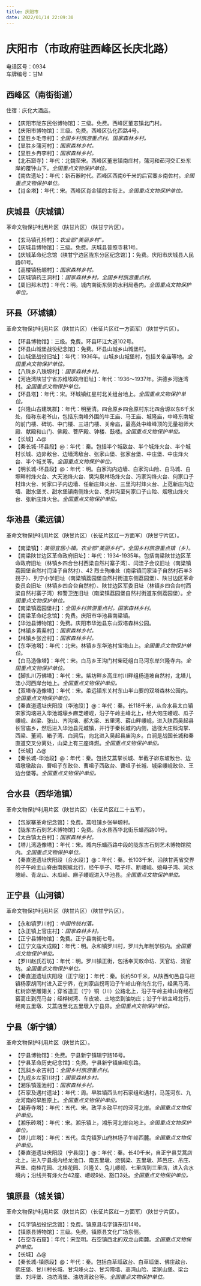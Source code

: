 ```yaml
---
title: 庆阳市  
date: 2022/01/14 22:09:30  
---
```

  
# 庆阳市（市政府驻西峰区长庆北路）  
电话区号：0934  
车牌编号：甘M  

## 西峰区（南街街道）  
住宿：庆化大酒店。  
* 【庆阳市陇东民俗博物馆】：三级。免费。西峰区董志镇北门村。  
* 【庆阳市博物馆】：三级。免费。西峰区弘化西路4号。  
* 【显胜乡毛寺村】：*全国乡村旅游重点村。国家森林乡村。*  
* 【显胜乡蒲河村】：*国家森林乡村。*  
* 【显胜乡冉李村】：*国家森林乡村。*  
* 【北石窟寺】：年代：北魏至宋。西峰区董志镇南庄村，蒲河和茹河交汇处东岸的覆钟山下。*全国重点文物保护单位。*  
* 【南佐遗址】：年代：新石器时代。西峰区西南6千米的后官寨乡南佐村。*全国重点文物保护单位。*  
* 【肖金塔】：年代：宋。西峰区肖金镇的主街上。*全国重点文物保护单位。*  

## 庆城县（庆城镇）  
革命文物保护利用片区（陕甘片区）（陕甘宁片区）。  
* 【玄马镇孔桥村】：*农业部“美丽乡村”。*  
* 【庆城县博物馆】：三级。免费。庆城县普照寺巷1号。  
* 【庆城革命纪念馆（陕甘宁边区陇东分区纪念馆）】：免费。庆阳市庆城县人民路61号。  
* 【高楼镇杨塬村】：*国家森林乡村。*  
* 【庆城镇药王洞村】：*国家森林乡村。全国乡村旅游重点村。*  
* 【周旧邦木坊】：年代：明。城内南街东侧的水利局巷内。*全国重点文物保护单位。*  

## 环县（环城镇）  
革命文物保护利用片区（陕甘片区）（长征片区红一方面军）（陕甘宁片区）。  
* 【环县博物馆】：三级。免费。环县环江大道102号。  
* 【环县山城堡战役纪念馆】：免费。环县山城乡山城堡村。  
* 【山城堡战役旧址】：年代：1936年。山城乡山城堡村，包括关帝庙等地。*全国重点文物保护单位。*  
* 【八珠乡八珠塬村】：*国家森林乡村。*  
* 【河连湾陕甘宁省苏维埃政府旧址】：年代：1936～1937年。洪德乡河连湾村。*全国重点文物保护单位。*  
* 【环县塔】：年代：宋。环城镇红星村北关组台地上。*全国重点文物保护单位。*  
* 【兴隆山古建筑群】：年代：明至清。四合原乡四合原村东北四合塬以东6千米处，俗称东老爷山，包括东南峰外围的牛王庙、马王庙、城隆庙，中峰东南坡的前门楼、碑坊、中门楼、三进门楼、关帝庙，最高处中峰峰顶的无量祖师大殿、献殿和山门、佛殿、菩萨殿、钟楼、鼓楼。*全国重点文物保护单位。*  
* 【长城】△@  
* 【秦长城-环县段】@：年代：秦。包括半个城敌台、半个城烽火台、半个城村长城、边峁敌台、边墙湾敌台、张家山堡、张家台堡、中庄堡、中庄烽火台、半个城关等。*全国重点文物保护单位。*  
* 【明长城-环县段】@：年代：明。白家沟内边墙、白家沟山险、白马城、白塬畔村烽火台、大天池烽火台、樊沟泉林场烽火台、冯家沟烽火台、何家口子村烽火台、何家口子内边墙、任新庄烽火台、三里沟村烽火台、上范新庄内边墙、甜水堡关、甜水堡镇南侧烽火台、秃井沟至何家口子山险、烟墩山烽火台、张新庄烽火台。*全国重点文物保护单位。*  

## 华池县（柔远镇）  
革命文物保护利用片区（陕甘片区）（长征片区红一方面军）（陕甘宁片区）。  
* 【南梁镇】：*美丽宜居小镇。农业部“美丽乡村”。全国乡村旅游重点镇（乡）。*  
* 【南梁陕甘边区革命政府旧址】：年代：1934-1935年。包括南梁陕甘边区革命政府旧址（林镇乡四合台村西梁自然村寨子湾）、闫洼子会议旧址（南梁镇  
荔园堡自然村闫洼子自然村）、42 烈士殉难处（南梁镇闫家洼子自然村石羊3拐子）、列宁小学旧址（南梁镇荔园堡自然村街道东侧荔园堡）、陕甘边区革命委员会旧址（林镇乡四合台自然村）、陕甘边区军委旧址（林镇乡四合台村西梁自然村寨子湾）和警卫连旧址（南梁镇荔园堡自然村街道东侧荔园堡）。*全国重点文物保护单位。*  
* 【南梁镇荔园堡村】：*全国乡村旅游重点村。国家森林乡村。*  
* 【南梁革命纪念馆】：免费。庆阳市华池县南梁镇。  
* 【华池县博物馆】：免费。庆阳市华池县东山双塔森林公园。  
* 【林镇乡黄渠村】：*国家森林乡村。*  
* 【林镇乡张岔村】：*国家森林乡村。*  
* 【东华池塔】：年代：北宋。林镇乡东华池村宝塔山上。*全国重点文物保护单位。*  
* 【白马造像塔】：年代：宋。白马乡王沟门村柴砭组白马河东岸兴隆寺内。*全国重点文物保护单位。*  
* 【脚扎川万佛塔】：年代：宋。紫坊畔乡高庄村川畔组杨道坡自然村，北塔儿洼小河西岸台地上。*全国重点文物保护单位。*  
* 【双塔寺造像塔】：年代：宋。柔远镇东关村东山半山要的双塔森林公园内。*全国重点文物保护单位。*  
* 【秦直道遗址庆阳段（华池段）】@：年代：秦。长118千米，从合水县太白镇宋家沟垴进入华池城壕乡麻芝崾岘，沿子午岭主峰北上，经大何庄崾岘、瓜子崾岘、赵梁、张山、齐沟垴、郝大梁、五里湾、薛山畔崾岘，进入陕西吴起县长官庙乡，然后进入华池县元城镇，并行于秦长城的内侧，途径大庄科沟掌、西梁、董涧、箱子湾、白涧后，向北进入吴起县庙沟乡。白涧是战国长城和秦直道交叉分离处，山梁上有三座烽燃。*全国重点文物保护单位。*  
* 【长城】△@  
* 【秦长城-华池段】@：年代：秦。包括艾蒿掌长城、半截子峁东坡敌台、边墙墩墩敌台、曹咀子东敌台、曹咀子西敌台、曹咀子长城、城梁崾岘敌台、王边台堡等。*全国重点文物保护单位。*  

## 合水县（西华池镇）  
革命文物保护利用片区（陕甘片区）（长征片区红二十五军）。  
* 【包家寨革命纪念馆】：免费。蒿咀铺乡张举塬村。  
* 【陇东古石刻艺术博物馆】：免费。合水县西华北街乐蟠西路01号。  
* 【太白镇太白村】：*国家森林乡村。*  
* 【塔儿湾造像塔】：年代：宋。城内乐蟠西路中段的陇东古石刻艺术博物馆院内。*全国重点文物保护单位。*  
* 【秦直道遗址庆阳段（合水段）】@：年代：秦。长103千米，沿陕甘两省交界的子午岭主山脊由南婉蜒北行，经午亭子、喂子坪、断崾岘、娘母子湾、涧水坡岭、青龙山、木瓜岭、麻子崾岘进入华池县。*全国重点文物保护单位。*  

## 正宁县（山河镇）  
革命文物保护利用片区（陕甘片区）（陕甘宁片区）。  
* 【永和镇罗川村】：*中国传统村落。*  
* 【永正镇上官庄村】：*国家森林乡村。*  
* 【正宁县博物馆】：免费。正宁县南街七号。  
* 【正宁文庙大成殿】：年代：明。永和镇罗川村，罗川九年制学校内。*全国重点文物保护单位。*  
* 【罗川赵氏石坊】：年代：明。罗川镇正街，包括奉天敕命坊、天官坊、清官坊。*全国重点文物保护单位。*  
* 【秦直道遗址庆阳段（正宁段）】：年代：秦。长约50千米，从陕西旬邑县马栏镇杨家胡同村进入正宁界，在刘家店拐弯沿子午岭山脊向东北行，经黑马湾、杠树峁至雕翎关；穿省道正（宁）铜（川）公路北上，沿子午岭主峰山脊经石窑高庄到亮马台；经桦树湾、车皮坡、土地岔到油坊庄；沿子午龄主峰北行，经南五里墩、艾蒿店至北五里墩入宁县界。*全国重点文物保护单位。*  

## 宁县（新宁镇）  
革命文物保护利用片区（陕甘片区）。  
* 【宁县博物馆】：免费。宁县新宁镇辑宁路16号。  
* 【宁县革命历史纪念馆】：免费。宁县新宁镇庙咀东路。  
* 【瓦斜乡永吉村】：*全国乡村旅游重点村。*  
* 【九岘乡左家川村】：*国家森林乡村。*  
* 【湘乐镇莲池村】：*国家森林乡村。*  
* 【石家及遇村遗址】：年代：周。早胜镇西头村石家组和遇村，马莲河东、九龙河南的早胜原上。*全国重点文物保护单位。*  
* 【凝寿寺塔】：年代：五代、宋。政平乡政平村的泾河北岸。*全国重点文物保护单位。*  
* 【湘乐砖塔】：年代：宋。湘乐镇上，湘乐河北岸台地上。*全国重点文物保护单位。*  
* 【塔儿庄塔】：年代：五代。盘克镇罗山府林场子午岭西麓。*全国重点文物保护单位。*  
* 【秦直道遗址庆阳段（宁县段）】@：年代：秦。长40千米，自正宁县艾蒿店北上，进入宁县境内经龙池口、南五里墩、烧锅梁、五里墩、芦邑庄、吊庄、芦堡、南桂花园、北桂花园、兴隆关、兔儿崾岘、七里店到三里店，进入合水境内；沿线共有烽火台42座、崾岘9处、豁口3处。*全国重点文物保护单位。*  

## 镇原县（城关镇）  
革命文物保护利用片区（陕甘片区）（长征片区红一方面军）（陕甘宁片区）。  
* 【屯字镇战役纪念馆】：免费。镇原县屯字镇东街14号。  
* 【镇原县博物馆】：三级。免费。镇原县文化广场东侧。  
* 【石空寺石窟】：年代：宋至明。石空镇西北的双龙山南麓。*全国重点文物保护单位。*  
* 【长城】△@  
* 【秦长城-镇原段】@：年代：秦。包括白草坬敌台、白草坬堡、佛庄敌台、佛庄堡、甘川村长城、甘沟烽火台、甘沟障墙、高湾山险、梁家山堡、梁台堡、刘坪堡、油坊湾堡、油坊湾敌台等。*全国重点文物保护单位。*  